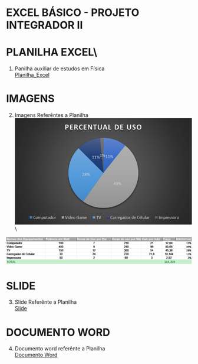 # EXCEL BÁSICO - PROJETO INTEGRADOR II

# PLANILHA EXCEL\
1. Panilha auxiliar de estudos em Física\
[Planilha_Excel](Projeto_Integrador_2_Murillo.xlsx)

# IMAGENS
2. Imagens Referêntes a Planilha\
<img src="gráfico.png" alt="Gráfico">\
<img src="Tabela1.png" alt="Tabela">

# SLIDE
3. Slide Referênte a Planilha\
[Slide](PPTX-EXCEL.pptx)

# DOCUMENTO WORD
4. Documento word referênte a Planilha\
[Documento Word](Doc-Word.docx)
